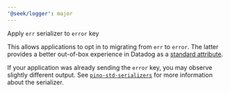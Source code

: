 ```yaml
---
'@seek/logger': major
---
```


Apply `err` serializer to `error` key

This allows applications to opt in to migrating from `err` to `error`. The latter provides a better out-of-box experience in Datadog as a [standard attribute](https://docs.datadoghq.com/standard-attributes/?product=log&search=error).

If your application was already sending the `error` key, you may observe slightly different output. See [`pino-std-serializers`](https://github.com/pinojs/pino-std-serializers/tree/v7.0.0?tab=readme-ov-file#exportserrerror) for more information about the serializer.
